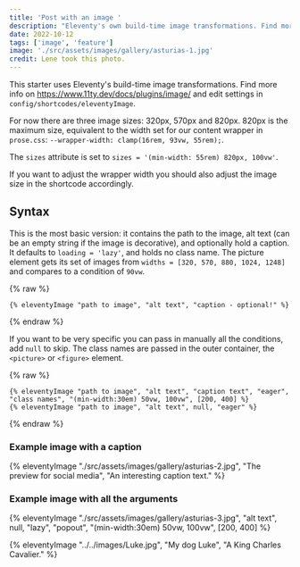 ```yaml
---
title: 'Post with an image '
description: "Eleventy's own build-time image transformations. Find more info on11ty.dev/docs/plugins/image/ and edit settings in config-folder."
date: 2022-10-12
tags: ['image', 'feature']
image: './src/assets/images/gallery/asturias-1.jpg'
credit: Lene took this photo.
---
```


This starter uses Eleventy's build-time image transformations. Find more info on https://www.11ty.dev/docs/plugins/image/ and edit settings in `config/shortcodes/eleventyImage`.

For now there are three image sizes: 320px, 570px and 820px.
820px is the maximum size, equivalent to the width set for our content wrapper in `prose.css`: `--wrapper-width: clamp(16rem, 93vw, 55rem);`.

The `sizes` attribute is set to `sizes = '(min-width: 55rem) 820px, 100vw'`.

If you want to adjust the wrapper width you should also adjust the image size in the shortcode accordingly.

## Syntax

This is the most basic version: it contains the path to the image, alt text (can be an empty string if the image is decorative), and optionally hold a caption. It defaults to `loading = 'lazy'`, and holds no class name. The picture element gets its set of images from `widths = [320, 570, 880, 1024, 1248]` and compares to a condition of `90vw`.

{% raw %}

```
{% eleventyImage "path to image", "alt text", "caption - optional!" %}
```

{% endraw %}

If you want to be very specific you can pass in manually all the conditions, add `null` to skip.
The class names are passed in the outer container, the `<picture>` or `<figure>` element.

{% raw %}

```
{% eleventyImage "path to image", "alt text", "caption text", "eager", "class names", "(min-width:30em) 50vw, 100vw", [200, 400] %}
{% eleventyImage "path to image", "alt text", null, "eager" %}
```

{% endraw %}

### Example image with a caption

{% eleventyImage "./src/assets/images/gallery/asturias-2.jpg", "The preview for social media", "An interesting caption text." %}

### Example image with all the arguments

{% eleventyImage "./src/assets/images/gallery/asturias-3.jpg", "alt text", null, "lazy", "popout", "(min-width:30em) 50vw, 100vw", [200, 400] %}

{% eleventyImage "../../images/Luke.jpg", "My dog Luke", "A King Charles Cavalier." %}
